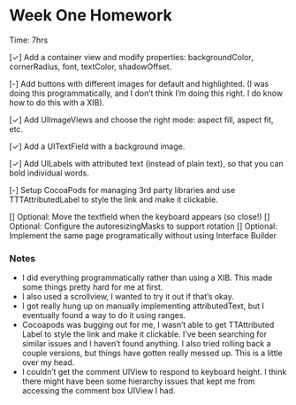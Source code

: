 

# Week One Homework
Time: 7hrs

[✓] Add a container view and modify properties: backgroundColor, cornerRadius, font, textColor, shadowOffset.

[-] Add buttons with different images for default and highlighted. (I was doing this programmatically, and I don’t think I’m doing this right. I do know how to do this with a XIB). 

[✓] Add UIImageViews and choose the right mode: aspect fill, aspect fit, etc.

[✓] Add a UITextField with a background image.

[✓] Add UILabels with attributed text (instead of plain text), so that you can bold individual words.

[-] Setup CocoaPods for managing 3rd party libraries and use TTTAttributedLabel to style the link and make it clickable. 

[] Optional: Move the textfield when the keyboard appears (so close!)
[] Optional: Configure the autoresizingMasks to support rotation
[] Optional: Implement the same page programatically without using Interface Builder

### Notes
* I did everything programmatically rather than using a XIB. This made some things pretty hard for me at first.
* I also used a scrollview, I wanted to try it out if that’s okay.
* I got really hung up on manually implementing attributedText, but I eventually found a  way to do it using ranges.
* Cocoapods was bugging out for me, I wasn’t able to get TTAttributed Label to style the link and make it clickable. I’ve been searching for similar issues and I haven’t found anything. I also tried rolling back a couple versions, but things have gotten really messed up. This is a little over my head.
* I couldn’t get the comment UIView to respond to keyboard height. I think there might have been some hierarchy issues that kept me from accessing the comment box UIView I had. 
